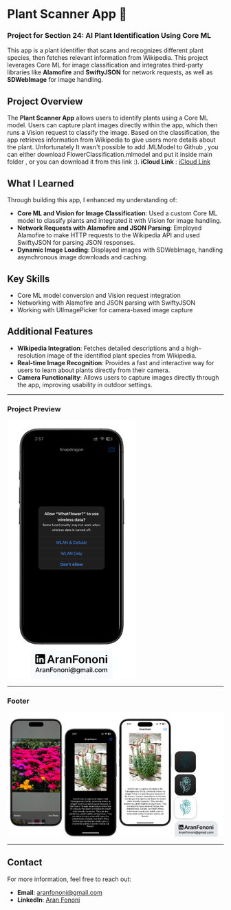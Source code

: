 # Plant Scanner App 🌱

### Project for Section 24: **AI Plant Identification Using Core ML**

This app is a plant identifier that scans and recognizes different plant species, then fetches relevant information from Wikipedia. This project leverages Core ML for image classification and integrates third-party libraries like **Alamofire** and **SwiftyJSON** for network requests, as well as **SDWebImage** for image handling.

## Project Overview
The **Plant Scanner App** allows users to identify plants using a Core ML model. Users can capture plant images directly within the app, which then runs a Vision request to classify the image. Based on the classification, the app retrieves information from Wikipedia to give users more details about the plant. Unfortunately It wasn't possible to add .MLModel to Github , you can either download FlowerClassification.mlmodel and put it inside main folder , or you can download it from this link :). **iCloud Link** : [iCloud Link](https://www.icloud.com/iclouddrive/03419PsPzbURgXIGoPnokiTrg#FlowerClassification](https://www.icloud.com/iclouddrive/03419PsPzbURgXIGoPnokiTrg#FlowerClassification))

## What I Learned
Through building this app, I enhanced my understanding of:
- **Core ML and Vision for Image Classification**: Used a custom Core ML model to classify plants and integrated it with Vision for image handling.
- **Network Requests with Alamofire and JSON Parsing**: Employed Alamofire to make HTTP requests to the Wikipedia API and used SwiftyJSON for parsing JSON responses.
- **Dynamic Image Loading**: Displayed images with SDWebImage, handling asynchronous image downloads and caching.

## Key Skills
- Core ML model conversion and Vision request integration
- Networking with Alamofire and JSON parsing with SwiftyJSON
- Working with UIImagePicker for camera-based image capture

## Additional Features
- **Wikipedia Integration**: Fetches detailed descriptions and a high-resolution image of the identified plant species from Wikipedia.
- **Real-time Image Recognition**: Provides a fast and interactive way for users to learn about plants directly from their camera.
- **Camera Functionality**: Allows users to capture images directly through the app, improving usability in outdoor settings.

---

### Project Preview
<img src="./Documents/Readme.png" alt="Plant Scanner App Preview" width="300px">

---

### Footer
![Footer Image](./Documents/Linkedin.jpg)

---

## Contact
For more information, feel free to reach out:  
- **Email**: [aranfononi@gmail.com](mailto:aranfononi@gmail.com)  
- **LinkedIn**: [Aran Fononi](https://www.linkedin.com/in/aran-fononi-18182b265)
